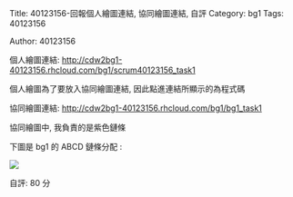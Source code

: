 Title: 40123156-回報個人繪圖連結, 協同繪圖連結, 自評
Category: bg1
Tags: 40123156

Author: 40123156

<!-- PELICAN_END_SUMMARY -->

個人繪圖連結: <a href="http://cdw2bg1-40123156.rhcloud.com/bg1/scrum40123156_task1">http://cdw2bg1-40123156.rhcloud.com/bg1/scrum40123156_task1</a>

個人繪圖為了要放入協同繪圖連結, 因此點進連結所顯示的為程式碼

協同繪圖連結: <a href="http://cdw2bg1-40123156.rhcloud.com/bg1/bg1_task1">http://cdw2bg1-40123156.rhcloud.com/bg1/bg1_task1</a>

協同繪圖中, 我負責的是紫色鏈條

下圖是 bg1 的 ABCD 鏈條分配 : 

<img src="./../files/bg1/ABCD.jpg" />

自評: 80 分
